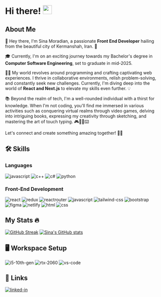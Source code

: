 # Hi there! <img src="https://media.giphy.com/media/hvRJCLFzcasrR4ia7z/giphy.gif" width="29px" height="29px">

## About Me

👋 Hey there, I'm Sina Moradian, a passionate **Front End Developer** hailing from the beautiful city of Kermanshah, Iran. 🌆

🎓 Currently, I'm on an exciting journey towards my Bachelor's degree in **Computer Software Engineering**, set to graduate in mid-2025.

👨‍💻 My world revolves around programming and crafting captivating web experiences. I thrive in collaborative environments, relish problem-solving, and constantly seek new challenges. Currently, I'm diving deep into the world of **React and Next.js** to elevate my skills even further. 💡

📚 Beyond the realm of tech, I'm a well-rounded individual with a thirst for knowledge. When I'm not coding, you'll find me immersed in various activities such as conquering virtual realms through video games, delving into intriguing books, expressing my creativity through sketching, and mastering the art of touch typing. 🎮📖🎨⌨️

Let's connect and create something amazing together! 🚀🤝
## 🛠️ Skills

### Languages

![javascript](https://img.shields.io/badge/JavaScript-F7DF1E?style=for-the-badge&logo=javascript&logoColor=black)
![c++](https://img.shields.io/badge/Cpp-3776AB?style=for-the-badge&logo=Cplusplus&logoColor=white)
![c#](https://img.shields.io/badge/C%23-239120?style=for-the-badge&logo=c-sharp&logoColor=white)
![python](https://img.shields.io/badge/Python-14354C?style=for-the-badge&logo=python&logoColor=white)

### Front-End Development

![react](https://img.shields.io/badge/React-20232A?style=for-the-badge&logo=react&logoColor=61DAFB")
![redux](https://img.shields.io/badge/Redux-593D88?style=for-the-badge&logo=redux&logoColor=white)
![reactrouter](https://img.shields.io/badge/React_Router-CA4245?style=for-the-badge&logo=react-router&logoColor=white)
![javascript](https://img.shields.io/badge/JavaScript-F7DF1E?style=for-the-badge&logo=javascript&logoColor=black)
![tailwind-css](https://img.shields.io/badge/tailwind_css-06B6D4?style=for-the-badge&logo=tailwind-css&logoColor=white)
![bootstrap](https://img.shields.io/badge/Bootstrap-563D7C?style=for-the-badge&logo=bootstrap&logoColor=white)
![figma](https://img.shields.io/badge/Figma-F24E1E?style=for-the-badge&logo=figma&logoColor=white)
![netlify](https://img.shields.io/badge/Netlify-00C7B7?style=for-the-badge&logo=netlify&logoColor=white)
![html](https://img.shields.io/badge/HTML5-E34F26?style=for-the-badge&logo=html5&logoColor=white)
![css](https://img.shields.io/badge/CSS3-1572B6?style=for-the-badge&logo=css3&logoColor=white)


## My Stats 🔥

[![GitHub Streak](https://github-readme-streak-stats.herokuapp.com?user=Sinac0de&theme=transparent)](https://git.io/streak-stats)
[![Sina's GitHub stats](https://github-readme-stats.vercel.app/api?username=sinac0de&show_icons=true&theme=tokyonight&card_width=440)](https://github.com/anuraghazra/github-readme-stats)

## 🖥️ Workspace Setup

![i5-10th-gen](https://img.shields.io/badge/Intel-Core_i5_10th-0071C5?style=for-the-badge&logo=intel&logoColor=white)
![rtx-2060](https://img.shields.io/badge/NVIDIA-RTX_2060-76B900?style=for-the-badge&logo=nvidia&logoColor=white)
![vs-code](https://img.shields.io/badge/VS_Code-007ACC?style=for-the-badge&logo=Visual-Studio-Code&logoColor=white)

## 🔗 Links

[![linked-in](https://img.shields.io/badge/Linked_In-0077B5?style=for-the-badge&logo=LinkedIn&logoColor=white)](https://www.linkedin.com/in/sina-moradian-198836223/)
